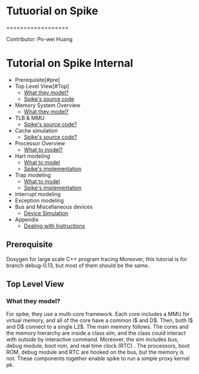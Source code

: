 # Tutuorial on Spike 
==================

Contributor: Po-wei Huang

Tutorial on Spike Internal
==================
*   Prerequisite[#pre]
*   Top Level View[#Top]
    *   [What they model?](#model_top)
    *   [Spike's source code](#source_top)
*   Memory System Overview
    *   [What they model?](#model_memory)
*   TLB & MMU
    *   [Spike's source code?](#source_MMU_TLB)
*   Cache simulation
    *   [Spike's source code?](#source_cache)
*   Processor Overview
    *   [What to model?](#model_processor)
*   Hart modeling
    *   [What to model](#model_hart)
    *   [Spike's implementation](#source_hart)
*   Trap modeling
    *   [What to model](#model_trap)
    *   [Spike's implementation](#source_trap)
*   Interrupt modeling
*   Exception modeling
*   Bus and Miscellaneous devices
    *   [Device Simulation](#model_device)
*   Appendix
    *   [Dealing with Instructions](#instrunctions)
<h2 id="pre">Prerequisite</h2>
	Doxygen for large scale C++ program tracing 
	Moreover, this tutorial is for branch debug-0.13, but most of them should be the same.
<h2 id="Top">Top Level View</h2>
<h3 id="modtopel_">What they model?</h3>
  For spike, they use a multi-core framework. Each core includes a MMU for virtual memory, and all of the core have a common I$ and D$. Then, both I$ and D$ connect to a single L2$. The main memory follows. 
  The cores and the memory hierarchy are inside a class sim, and the class could interact with outside by interactive command. Moreover, the sim includes  bus, debug module, boot rom, and real time clock (RTC) . The processors, boot ROM, debug module and RTC are hooked on the bus, but the memory is not. These components together enable spike to run a simple proxy kernel pk.

